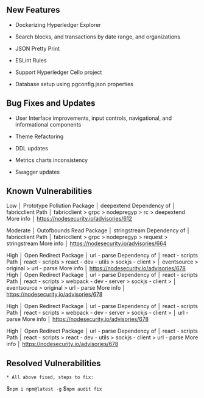 ## New Features

 * Dockerizing Hyperledger Explorer

 * Search blocks, and transactions by date range, and organizations

 * JSON Pretty Print

 * ESLint Rules

 * Support Hyperledger Cello project

 * Database setup using pgconfig.json properties


## Bug Fixes and Updates

 * User Interface improvements, input controls, navigational, and informational components

 * Theme Refactoring

 * DDL updates

 * Metrics charts inconsistency

 * Swagger updates


## Known Vulnerabilities

Low           │ Prototype Pollution
Package       │ deepextend
Dependency of │ fabricclient
Path          │ fabricclient > grpc > nodepregyp > rc > deepextend
More info     │ https://nodesecurity.io/advisories/612

Moderate      │ Outofbounds Read
Package       │ stringstream
Dependency of │ fabricclient
Path          │ fabricclient > grpc > nodepregyp > request > stringstream
More info     │ https://nodesecurity.io/advisories/664

High          │ Open Redirect
Package       │ url - parse
Dependency of │ react - scripts
Path          │ react - scripts > react - dev - utils > sockjs - client >
│ eventsource > original > url - parse
More info     │ https://nodesecurity.io/advisories/678
High          │ Open Redirect
Package       │ url - parse
Dependency of │ react - scripts
Path          │ react - scripts > webpack - dev - server > sockjs - client >
│ eventsource > original > url - parse
More info     │ https://nodesecurity.io/advisories/678

High          │ Open Redirect
Package       │ url - parse
Dependency of │ react - scripts
Path          │ react - scripts > webpack - dev - server > sockjs - client >
│ url - parse
More info     │ https://nodesecurity.io/advisories/678

High          │ Open Redirect
Package       │ url - parse
Dependency of │ react - scripts
Path          │ react - scripts > react - dev - utils > sockjs - client > url - parse
More info     │ https://nodesecurity.io/advisories/678



## Resolved Vulnerabilities

    * All above fixed, steps to fix:
$`npm i npm@latest -g`
$`npm audit fix`
